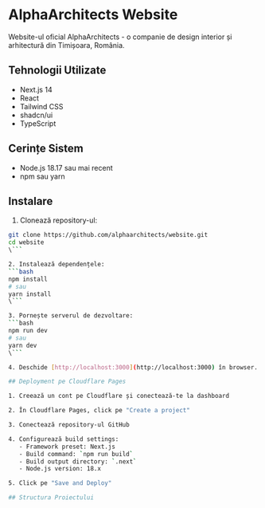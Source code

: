 # AlphaArchitects Website

Website-ul oficial AlphaArchitects - o companie de design interior și arhitectură din Timișoara, România.

## Tehnologii Utilizate

- Next.js 14
- React
- Tailwind CSS
- shadcn/ui
- TypeScript

## Cerințe Sistem

- Node.js 18.17 sau mai recent
- npm sau yarn

## Instalare

1. Clonează repository-ul:
```bash
git clone https://github.com/alphaarchitects/website.git
cd website
\```

2. Instalează dependențele:
```bash
npm install
# sau
yarn install
\```

3. Pornește serverul de dezvoltare:
```bash
npm run dev
# sau
yarn dev
\```

4. Deschide [http://localhost:3000](http://localhost:3000) în browser.

## Deployment pe Cloudflare Pages

1. Creează un cont pe Cloudflare și conectează-te la dashboard

2. În Cloudflare Pages, click pe "Create a project"

3. Conectează repository-ul GitHub

4. Configurează build settings:
   - Framework preset: Next.js
   - Build command: `npm run build`
   - Build output directory: `.next`
   - Node.js version: 18.x

5. Click pe "Save and Deploy"

## Structura Proiectului

